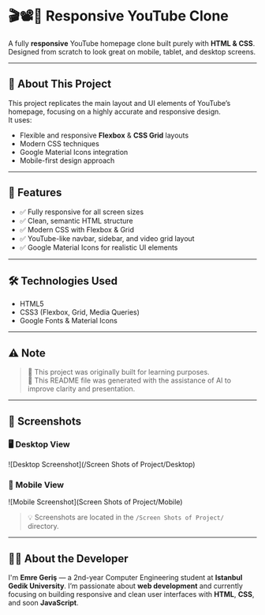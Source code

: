 # 🎬📽️🔴 Responsive YouTube Clone

A fully **responsive** YouTube homepage clone built purely with **HTML & CSS**.  
Designed from scratch to look great on mobile, tablet, and desktop screens.  

---

## 🚀 About This Project

This project replicates the main layout and UI elements of YouTube’s homepage, focusing on a highly accurate and responsive design.  
It uses:

- Flexible and responsive **Flexbox** & **CSS Grid** layouts  
- Modern CSS techniques  
- Google Material Icons integration  
- Mobile-first design approach  

---

## 📱 Features

- ✅ Fully responsive for all screen sizes  
- ✅ Clean, semantic HTML structure  
- ✅ Modern CSS with Flexbox & Grid  
- ✅ YouTube-like navbar, sidebar, and video grid layout  
- ✅ Google Material Icons for realistic UI elements  

---

## 🛠️ Technologies Used

- HTML5  
- CSS3 (Flexbox, Grid, Media Queries)  
- Google Fonts & Material Icons  

---

## ⚠️ Note

> 📌 This project was originally built for learning purposes.  
> 🧠 This README file was generated with the assistance of AI to improve clarity and presentation.

---

## 📸 Screenshots

### 🖥️ Desktop View  
![Desktop Screenshot](/Screen Shots of Project/Desktop)

### 📱 Mobile View  
![Mobile Screenshot](Screen Shots of Project/Mobile)

> 💡 Screenshots are located in the `/Screen Shots of Project/` directory.

---

## 👨‍💻 About the Developer

I'm **Emre Geriş** — a 2nd-year Computer Engineering student at **Istanbul Gedik University**.
I’m passionate about **web development** and currently focusing on building responsive and clean user interfaces with **HTML**, **CSS**, and soon **JavaScript**.
